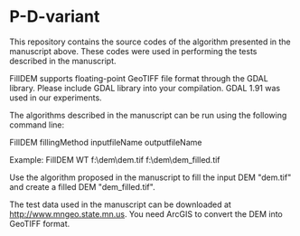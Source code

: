 # P-D-variant
This repository contains the source codes of the algorithm presented in the manuscript above. These codes were used in performing the tests described in the manuscript.

FillDEM supports floating-point GeoTIFF file format through the GDAL library. Please include GDAL library into your compilation. GDAL 1.91 was used in our experiments.

The algorithms described in the manuscript can be run using the following command line:

FillDEM fillingMethod inputfileName outputfileName

Example: FillDEM WT f:\dem\dem.tif f:\dem\dem_filled.tif

Use the algorithm proposed in the manuscript to fill the input DEM "dem.tif" and create a filled DEM "dem_filled.tif".

The test data used in the manuscript can be downloaded at http://www.mngeo.state.mn.us. You need ArcGIS to convert the DEM into GeoTIFF format.
